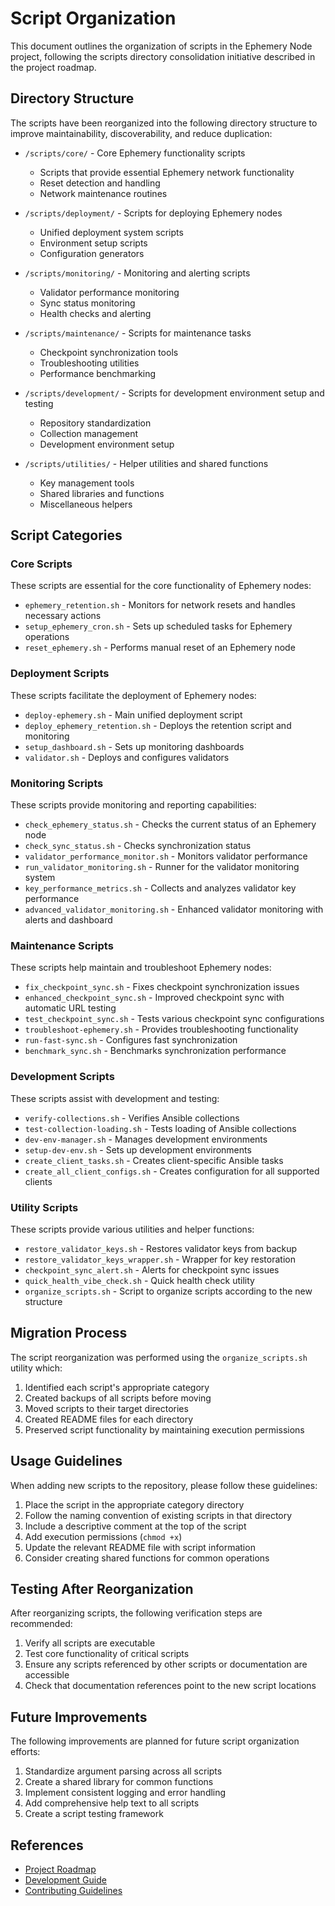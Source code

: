 # Script Organization

This document outlines the organization of scripts in the Ephemery Node project, following the scripts directory consolidation initiative described in the project roadmap.

## Directory Structure

The scripts have been reorganized into the following directory structure to improve maintainability, discoverability, and reduce duplication:

- `/scripts/core/` - Core Ephemery functionality scripts
  - Scripts that provide essential Ephemery network functionality
  - Reset detection and handling
  - Network maintenance routines
  
- `/scripts/deployment/` - Scripts for deploying Ephemery nodes
  - Unified deployment system scripts
  - Environment setup scripts
  - Configuration generators
  
- `/scripts/monitoring/` - Monitoring and alerting scripts
  - Validator performance monitoring
  - Sync status monitoring
  - Health checks and alerting
  
- `/scripts/maintenance/` - Scripts for maintenance tasks
  - Checkpoint synchronization tools
  - Troubleshooting utilities
  - Performance benchmarking
  
- `/scripts/development/` - Scripts for development environment setup and testing
  - Repository standardization
  - Collection management
  - Development environment setup
  
- `/scripts/utilities/` - Helper utilities and shared functions
  - Key management tools
  - Shared libraries and functions
  - Miscellaneous helpers

## Script Categories

### Core Scripts

These scripts are essential for the core functionality of Ephemery nodes:

- `ephemery_retention.sh` - Monitors for network resets and handles necessary actions
- `setup_ephemery_cron.sh` - Sets up scheduled tasks for Ephemery operations
- `reset_ephemery.sh` - Performs manual reset of an Ephemery node

### Deployment Scripts

These scripts facilitate the deployment of Ephemery nodes:

- `deploy-ephemery.sh` - Main unified deployment script
- `deploy_ephemery_retention.sh` - Deploys the retention script and monitoring
- `setup_dashboard.sh` - Sets up monitoring dashboards
- `validator.sh` - Deploys and configures validators

### Monitoring Scripts

These scripts provide monitoring and reporting capabilities:

- `check_ephemery_status.sh` - Checks the current status of an Ephemery node
- `check_sync_status.sh` - Checks synchronization status
- `validator_performance_monitor.sh` - Monitors validator performance
- `run_validator_monitoring.sh` - Runner for the validator monitoring system
- `key_performance_metrics.sh` - Collects and analyzes validator key performance
- `advanced_validator_monitoring.sh` - Enhanced validator monitoring with alerts and dashboard

### Maintenance Scripts

These scripts help maintain and troubleshoot Ephemery nodes:

- `fix_checkpoint_sync.sh` - Fixes checkpoint synchronization issues
- `enhanced_checkpoint_sync.sh` - Improved checkpoint sync with automatic URL testing
- `test_checkpoint_sync.sh` - Tests various checkpoint sync configurations
- `troubleshoot-ephemery.sh` - Provides troubleshooting functionality
- `run-fast-sync.sh` - Configures fast synchronization
- `benchmark_sync.sh` - Benchmarks synchronization performance

### Development Scripts

These scripts assist with development and testing:

- `verify-collections.sh` - Verifies Ansible collections
- `test-collection-loading.sh` - Tests loading of Ansible collections
- `dev-env-manager.sh` - Manages development environments
- `setup-dev-env.sh` - Sets up development environments
- `create_client_tasks.sh` - Creates client-specific Ansible tasks
- `create_all_client_configs.sh` - Creates configuration for all supported clients

### Utility Scripts

These scripts provide various utilities and helper functions:

- `restore_validator_keys.sh` - Restores validator keys from backup
- `restore_validator_keys_wrapper.sh` - Wrapper for key restoration
- `checkpoint_sync_alert.sh` - Alerts for checkpoint sync issues
- `quick_health_vibe_check.sh` - Quick health check utility
- `organize_scripts.sh` - Script to organize scripts according to the new structure

## Migration Process

The script reorganization was performed using the `organize_scripts.sh` utility which:

1. Identified each script's appropriate category
2. Created backups of all scripts before moving
3. Moved scripts to their target directories
4. Created README files for each directory
5. Preserved script functionality by maintaining execution permissions

## Usage Guidelines

When adding new scripts to the repository, please follow these guidelines:

1. Place the script in the appropriate category directory
2. Follow the naming convention of existing scripts in that directory
3. Include a descriptive comment at the top of the script
4. Add execution permissions (`chmod +x`)
5. Update the relevant README file with script information
6. Consider creating shared functions for common operations

## Testing After Reorganization

After reorganizing scripts, the following verification steps are recommended:

1. Verify all scripts are executable
2. Test core functionality of critical scripts
3. Ensure any scripts referenced by other scripts or documentation are accessible
4. Check that documentation references point to the new script locations

## Future Improvements

The following improvements are planned for future script organization efforts:

1. Standardize argument parsing across all scripts
2. Create a shared library for common functions
3. Implement consistent logging and error handling
4. Add comprehensive help text to all scripts
5. Create a script testing framework

## References

- [Project Roadmap](../PROJECT_MANAGEMENT/ROADMAP.md)
- [Development Guide](./DEVELOPMENT_SETUP.md)
- [Contributing Guidelines](./CONTRIBUTING.md) 
